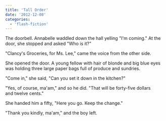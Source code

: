 ```yaml
---
title: 'Tall Order'
date: '2012-12-08'
categories:
  - 'flash-fiction'
---
```


The doorbell. Annabelle waddled down the hall yelling "I'm coming." At the door,
she stopped and asked "Who is it?"

"Clancy's Groceries, for Ms. Lee," came the voice from the other side.

She opened the door. A young fellow with hair of blonde and big blue eyes was
holding three large paper bags full of produce and sundries.

"Come in," she said, "Can you set it down in the kitchen?"

"Yes, of course, ma'am," and so he did. "That will be forty-five dollars
and twelve cents."

She handed him a fifty, "Here you go. Keep the change."

"Thank you kindly, ma'am," and the boy left.
